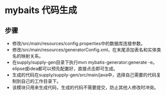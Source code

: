# mybaits 代码生成

## 步骤

* 修改/src/main/resources/config.properties中的数据库连接参数。
* 修改/src/main/resources/generatorConfig.xml，在末尾添加表名和实体类名的映射关系。
* 在supply/supply-gen目录下执行mvn mybatis-generator:generate -e。elipse或idea都可以预先配置好，直接点击即可生成。
* 生成的代码在supply/supply-gen/src/main/java中，选择自己需要的代码复制到自己的工作目录下。
* 该模块只用来生成代码，生成的代码不需要提交，防止其他人修改时冲突。

